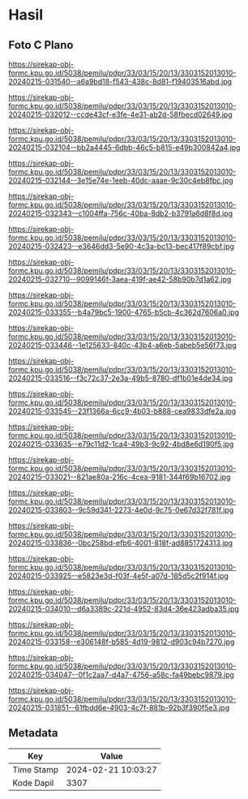# Hasil

## Foto C Plano

https://sirekap-obj-formc.kpu.go.id/5038/pemilu/pdpr/33/03/15/20/13/3303152013010-20240215-031540--a6a9bd18-f543-438c-8d81-f19403516abd.jpg

https://sirekap-obj-formc.kpu.go.id/5038/pemilu/pdpr/33/03/15/20/13/3303152013010-20240215-032012--ccde43cf-e3fe-4e31-ab2d-58fbecd02649.jpg

https://sirekap-obj-formc.kpu.go.id/5038/pemilu/pdpr/33/03/15/20/13/3303152013010-20240215-032104--bb2a4445-6dbb-46c5-b815-e49b300842a4.jpg

https://sirekap-obj-formc.kpu.go.id/5038/pemilu/pdpr/33/03/15/20/13/3303152013010-20240215-032144--3e15e74e-1eeb-40dc-aaae-9c30c4eb8fbc.jpg

https://sirekap-obj-formc.kpu.go.id/5038/pemilu/pdpr/33/03/15/20/13/3303152013010-20240215-032343--c1004ffa-756c-40ba-8db2-b3791a6d8f8d.jpg

https://sirekap-obj-formc.kpu.go.id/5038/pemilu/pdpr/33/03/15/20/13/3303152013010-20240215-032423--e3646dd3-5e90-4c3a-bc13-bec417f89cbf.jpg

https://sirekap-obj-formc.kpu.go.id/5038/pemilu/pdpr/33/03/15/20/13/3303152013010-20240215-032710--9099146f-3aea-419f-ae42-58b90b7d1a62.jpg

https://sirekap-obj-formc.kpu.go.id/5038/pemilu/pdpr/33/03/15/20/13/3303152013010-20240215-033355--b4a79bc5-1900-4765-b5cb-4c362d7606a0.jpg

https://sirekap-obj-formc.kpu.go.id/5038/pemilu/pdpr/33/03/15/20/13/3303152013010-20240215-033446--1e125633-840c-43b4-a6eb-5abeb5e56f73.jpg

https://sirekap-obj-formc.kpu.go.id/5038/pemilu/pdpr/33/03/15/20/13/3303152013010-20240215-033516--f3c72c37-2e3a-49b5-8780-df1b01e4de34.jpg

https://sirekap-obj-formc.kpu.go.id/5038/pemilu/pdpr/33/03/15/20/13/3303152013010-20240215-033545--23f1366a-6cc9-4b03-b888-cea9833dfe2a.jpg

https://sirekap-obj-formc.kpu.go.id/5038/pemilu/pdpr/33/03/15/20/13/3303152013010-20240215-033635--e79c11d2-1ca4-49b3-9c92-4bd8e6d190f5.jpg

https://sirekap-obj-formc.kpu.go.id/5038/pemilu/pdpr/33/03/15/20/13/3303152013010-20240215-033021--821ae80a-216c-4cea-9181-344f69b16702.jpg

https://sirekap-obj-formc.kpu.go.id/5038/pemilu/pdpr/33/03/15/20/13/3303152013010-20240215-033803--9c59d341-2273-4e0d-9c75-0e67d32f781f.jpg

https://sirekap-obj-formc.kpu.go.id/5038/pemilu/pdpr/33/03/15/20/13/3303152013010-20240215-033836--0bc258bd-efb6-4001-818f-ad8851724313.jpg

https://sirekap-obj-formc.kpu.go.id/5038/pemilu/pdpr/33/03/15/20/13/3303152013010-20240215-033925--e5823e3d-f03f-4e5f-a07d-185d5c2f914f.jpg

https://sirekap-obj-formc.kpu.go.id/5038/pemilu/pdpr/33/03/15/20/13/3303152013010-20240215-034010--d6a3389c-221d-4952-83d4-36e423adba35.jpg

https://sirekap-obj-formc.kpu.go.id/5038/pemilu/pdpr/33/03/15/20/13/3303152013010-20240215-033158--e306148f-b585-4d19-9812-d903c94b7270.jpg

https://sirekap-obj-formc.kpu.go.id/5038/pemilu/pdpr/33/03/15/20/13/3303152013010-20240215-034047--0f1c2aa7-d4a7-4756-a58c-fa49bebc9879.jpg

https://sirekap-obj-formc.kpu.go.id/5038/pemilu/pdpr/33/03/15/20/13/3303152013010-20240215-031851--61fbdd6e-4903-4c7f-881b-92b3f390f5e3.jpg


## Metadata

| Key        | Value               |
| ---------- | ------------------- |
| Time Stamp | 2024-02-21 10:03:27 |
| Kode Dapil | 3307                |



